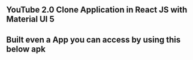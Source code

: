 ## YouTube 2.0 Clone Application in React JS with Material UI 5
## Built even a App you can access by using this below apk



